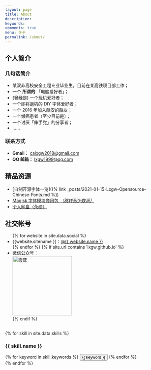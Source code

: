 ```yaml
---
layout: page
title: About
description: 
keywords: 
comments: true
menu: 关于
permalink: /about/
---
```




## 个人简介
### 几句话简介
- 某双非高校安全工程专业毕业生，目前在某高铁项目部工作；
- 一个 **所谓的** 「电脑爱好者」；
- ~~(曾经是)~~ 一个玩机爱好者；
- 一个~~即将退坑的~~ DIY 字体爱好者；
- 一个 2016 年加入酷安的酷友；
- 一个懒癌患者（至少目前是）；
- 一个讨厌「伸手党」的分享者；
- ……

### 联系方式
- **Gmail：** [calxgw2018@gmail.com](mailto:calxgw2018@gmail.com)
- **QQ 邮箱：** [lxgw1999@qq.com](mailto:lxgw1999@qq.com)

## 精品资源
- [自制开源字体一览]({% link _posts/2021-01-15-Lxgw-Opensource-Chinese-Fonts.md %})
- [Magisk 字体模块套用包 *（跳转到少数派）*](https://sspai.com/post/58049)
- [个人网盘（永硕）](http://lxgw.ys168.com)

## 社交帐号

<ul>
{% for website in site.data.social %}
<li>{{website.sitename }}：<a href="{{ website.url }}" target="_blank">@{{ website.name }}</a></li>
{% endfor %}
{% if site.url contains 'lxgw.github.io' %}
<li>
微信公众号：<br />
<img style="height:192px;width:192px;border:1px solid lightgrey;" src="{{ assets_base_url }}/assets/images/qrcode.jpg" alt="霞鹜" />
</li>
{% endif %}
</ul>



##  

{% for skill in site.data.skills %}
### {{ skill.name }}
<div class="btn-inline">
{% for keyword in skill.keywords %}
<button class="btn btn-outline" type="button">{{ keyword }}</button>
{% endfor %}
</div>
{% endfor %}
